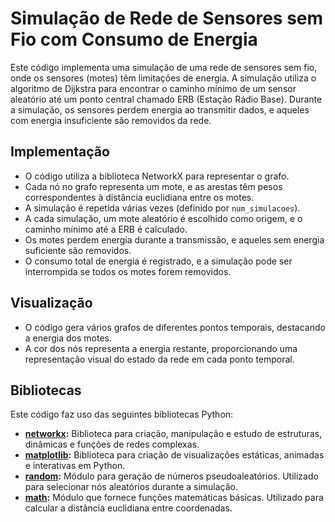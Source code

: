 # Simulação de Rede de Sensores sem Fio com Consumo de Energia

Este código implementa uma simulação de uma rede de sensores sem fio, onde os sensores (motes) têm limitações de energia. A simulação utiliza o algoritmo de Dijkstra para encontrar o caminho mínimo de um sensor aleatório até um ponto central chamado ERB (Estação Rádio Base). Durante a simulação, os sensores perdem energia ao transmitir dados, e aqueles com energia insuficiente são removidos da rede.

## Implementação

- O código utiliza a biblioteca NetworkX para representar o grafo.
- Cada nó no grafo representa um mote, e as arestas têm pesos correspondentes à distância euclidiana entre os motes.
- A simulação é repetida várias vezes (definido por `num_simulacoes`).
- A cada simulação, um mote aleatório é escolhido como origem, e o caminho mínimo até a ERB é calculado.
- Os motes perdem energia durante a transmissão, e aqueles sem energia suficiente são removidos.
- O consumo total de energia é registrado, e a simulação pode ser interrompida se todos os motes forem removidos.

## Visualização

- O código gera vários grafos de diferentes pontos temporais, destacando a energia dos motes.
- A cor dos nós representa a energia restante, proporcionando uma representação visual do estado da rede em cada ponto temporal.

## Bibliotecas

Este código faz uso das seguintes bibliotecas Python:

- **[networkx](https://networkx.github.io/):** Biblioteca para criação, manipulação e estudo de estruturas, dinâmicas e funções de redes complexas.
- **[matplotlib](https://matplotlib.org/):** Biblioteca para criação de visualizações estáticas, animadas e interativas em Python.
- **[random](https://docs.python.org/3/library/random.html):** Módulo para geração de números pseudoaleatórios. Utilizado para selecionar nós aleatórios durante a simulação.
- **[math](https://docs.python.org/3/library/math.html):** Módulo que fornece funções matemáticas básicas. Utilizado para calcular a distância euclidiana entre coordenadas.
